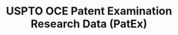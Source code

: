 ---
layout: default
bigquery: https://console.cloud.google.com/bigquery?p=patents-public-data&d=uspto_oce_pair&page=dataset
citation: 'Graham, S. Marco, A., and Miller, A. (2015). “The USPTO Patent Examination
  Research Dataset: A Window on the Process of Patent Examination.”'
contributors: Graham, S. Marco, A., Miller, A.
cost: None
description: The latest version of PatEx (referred to below as the 2020 release) contains
  detailed information on nearly 11.9 million publicly-viewable provisional and non-provisional
  patent applications to the USPTO and over 4.6 million Patent Cooperation Treaty
  (PCT) applications. It is based on data that OCE downloaded from the Patent Examination
  Data System (PEDS) in April, 2021. The PEDS data are sourced from Public PAIR. The
  first time that OCE used PEDS as the basis of PatEx was for the 2019 release. We
  took the PEDS data and organized it into the familiar PatEx data files, which are
  based on the organization of the Public PAIR portal. The data files include information
  on each application’s characteristics, prosecution history, continuation history,
  claims of foreign priority, patent term adjustment history, publication history,
  and correspondence address information.
documentation: 'For the 2019 and later releases, new technical documentation is available
  https://www.uspto.gov/sites/default/files/documents/PatEx-2019-Technical-Doc.pdf


  A document describing the 2014-2017 data sets is available and can be cited as:
  Graham, Stuart J.H. and Marco, Alan C. and Miller, Richard, The USPTO Patent Examination
  Research Dataset: A Window on the Process of Patent Examination (November 30, 2015).
  Available at SSRN: https://ssrn.com/abstract=2702637.'
last_edit: Mon, 04 Apr 2022 19:06:22 GMT
location: https://www.uspto.gov/ip-policy/economic-research/research-datasets/patent-examination-research-dataset-public-pair
maintained_by: EconomicsData@uspto.gov
related_publications: https://ssrn.com/abstract=29956744, https://ssrn.com/abstract=2702637
schema_fields: '[''inventor_name_middle'', ''abandon_date'', ''earliest_pgpub_number'',
  ''child_filing_date'', ''application_number'', ''application_type'', ''customer_number'',
  ''foreign_parent_date'', ''parent_country'', ''wipo_pub_date'', ''parent_application_number'',
  ''inventor_country_code'', ''appl_status_code'', ''continuation_type'', ''inventor_rank'',
  ''file_location_date'', ''inventor_name_first'', ''confirm_number'', ''correspondence_country_code'',
  ''foreign_parent_id'', ''sequence_number'', ''correspondence_country_name'', ''parent_filing_date'',
  ''child_application_number'', ''appl_status_date'', ''file_location'', ''small_entity_indicator'',
  ''correspondence_name_line_2'', ''application_number_pair'', ''correspondence_city'',
  ''uspc_subclass'', ''aia_first_to_file'', ''atty_docket_number'', ''patent_issue_date'',
  ''correspondence_name_line_1'', ''inventor_name_last'', ''inventor_address_type'',
  ''uspc_class'', ''earliest_pgpub_date'', ''disposal_type'', ''invention_title'',
  ''correspondence_region_name'', ''correspondence_street_line_1'', ''patent_number'',
  ''correspondence_street_line_2'', ''wipo_pub_number'', ''examiner_name_last'', ''examiner_id'',
  ''filing_date'', ''inventor_country_name'', ''examiner_name_middle'', ''event_code'',
  ''recorded_date'', ''inventor_region_code'', ''examiner_art_unit'', ''invention_subject_matter'',
  ''event_description'', ''status_code'', ''correspondence_postal_code'', ''correspondence_region_code'',
  ''status_description'', ''examiner_name_first'', ''parent_country_code'']'
shortname: patex
tags:
- patents
- legal
- history
terms_of_use: 'USPTO’s online databases are not designed or intended to be a source
  for bulk downloads of USPTO data when accessed through the website’s interfaces.
  Individuals, companies, IP addresses, or blocks of IP addresses who, in effect,
  deny or decrease service by generating unusually high numbers of database accesses
  (searches, pages, or hits), whether generated manually or in an automated fashion,
  may be denied access to USPTO servers without notice.


  Bulk data products may be separately obtained from the USPTO, either for free or
  at the cost of dissemination. For details, see information on Electronic Bulk Data
  Products: https://www.uspto.gov/learning-and-resources/electronic-bulk-data-products'
title: USPTO OCE Patent Examination Research Data (PatEx)
uuid: 4342caa7-23af-420c-b2f6-6088f133df6a
---